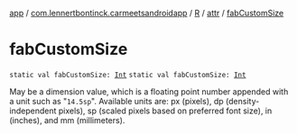 [app](../../../index.md) / [com.lennertbontinck.carmeetsandroidapp](../../index.md) / [R](../index.md) / [attr](index.md) / [fabCustomSize](./fab-custom-size.md)

# fabCustomSize

`static val fabCustomSize: `[`Int`](https://kotlinlang.org/api/latest/jvm/stdlib/kotlin/-int/index.html)
`static val fabCustomSize: `[`Int`](https://kotlinlang.org/api/latest/jvm/stdlib/kotlin/-int/index.html)

May be a dimension value, which is a floating point number appended with a unit such as "`14.5sp`". Available units are: px (pixels), dp (density-independent pixels), sp (scaled pixels based on preferred font size), in (inches), and mm (millimeters).

